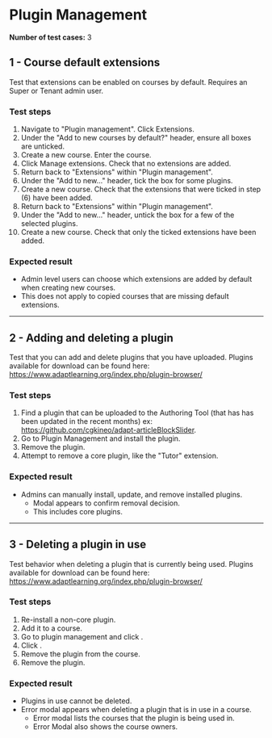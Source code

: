 Plugin Management
==========================

**Number of test cases:** 3  

1 - Course default extensions
-----------------------------

Test that extensions can be enabled on courses by default.
Requires an Super or Tenant admin user.

### Test steps

1.  Navigate to "Plugin management". Click Extensions.
2.  Under the "Add to new courses by default?" header, ensure all boxes are unticked.
3.  Create a new course. Enter the course.
4.  Click Manage extensions. Check that no extensions are added.
5.  Return back to "Extensions" within "Plugin management".
6.  Under the "Add to new..." header, tick the box for some plugins.
7.  Create a new course. Check that the extensions that were ticked in step (6) have been added.
8.  Return back to "Extensions" within "Plugin management".
9.  Under the "Add to new..." header, untick the box for a few of the selected plugins.
10.  Create a new course. Check that only the ticked extensions have been added.

### Expected result

*   Admin level users can choose which extensions are added by default when creating new courses.
  * This does not apply to copied courses that are missing default extensions.

--------------------------------


2 - Adding and deleting a plugin
--------------------------------

Test that you can add and delete plugins that you have uploaded.
Plugins available for download can be found here: https://www.adaptlearning.org/index.php/plugin-browser/

### Test steps

1. Find a plugin that can be uploaded to the Authoring Tool (that has has been updated in the recent months) ex: https://github.com/cgkineo/adapt-articleBlockSlider.
2. Go to Plugin Management and install the plugin.
3. Remove the plugin.
4. Attempt to remove a core plugin, like the "Tutor" extension.

### Expected result
* Admins can manually install, update, and remove installed plugins.
  * Modal appears to confirm removal decision.
  * This includes core plugins.

--------------------------------



3 - Deleting a plugin in use
--------------------------------

Test behavior when deleting a plugin that is currently being used.
Plugins available for download can be found here: https://www.adaptlearning.org/index.php/plugin-browser/

### Test steps

1. Re-install a non-core plugin.
2. Add it to a course.
3. Go to plugin management and click <Remove>.
4. Click <ok>.
5. Remove the plugin from the course.
6. Remove the plugin.

### Expected result
* Plugins in use cannot be deleted.
* Error modal appears when deleting a plugin that is in use in a course. 
  * Error modal lists the courses that the plugin is being used in. 
  * Error Modal also shows the course owners.

